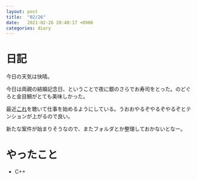 ```yaml
---
layout: post
title:  "02/26"
date:   2021-02-26 20:40:17 +0900
categories: diary
---
```

# 日記

今日の天気は快晴。

今日は両親の結婚記念日、ということで夜に銀のさらでお寿司をとった。のどぐろと金目鯛がとても美味しかった。

最近[これ](https://www.youtube.com/watch?v=rBo8CAhbFVs)を聴いて仕事を始めるようにしている。うおおやるぞやるぞやるぞとテンションが上がるので良い。

新たな案件が始まりそうなので、またフォルダとか整理しておかないとなー。

# やったこと

- C++